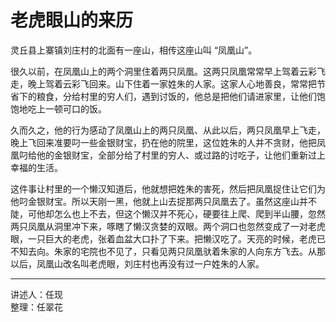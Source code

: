 # 老虎眼山的来历

灵丘县上寨镇刘庄村的北面有一座山，相传这座山叫 “凤凰山”。

很久以前，在凤凰山上的两个洞里住着两只凤凰。这两只凤凰常常早上驾着云彩飞走，晚上驾着云彩飞回来。山下住着一家姓朱的人家。这家人心地善良，常常把节省下的粮食，分给村里的穷人们，遇到讨饭的，他总是把他们请进家里，让他们饱饱地吃上一顿可口的饭。

久而久之，他的行为感动了凤凰山上的两只凤凰、从此以后，两只凤凰早上飞走，晚上飞回来准要叼一些金银财宝，扔在他的院里，这位姓朱的人并不贪财，他把凤凰叼给他的金银财宝，全部分给了村里的穷人、或过路的讨吃子，让他们重新过上幸福的生活。

这件事让村里的一个懒汉知道后，他就想把姓朱的害死，然后把凤凰捉住让它们为他叼金银财宝。所以天刚一黑，他就上山去捉那两只凤凰去了。虽然这座山并不陡，可他却怎么也上不去，但这个懒汉并不死心，硬要往上爬、爬到半山腰，忽然两只凤凰从洞里冲下来，啄瞎了懒汉贪婪的双眼。两个洞口也忽然变成了一对老虎眼，一只巨大的老虎，张着血盆大口扑了下来。把懒汉吃了。天亮的时候，老虎已不知去向。朱家的宅院也不见了，只看见两只凤凰驮着朱家的人向东方飞去。从那以后，凤凰山改名叫老虎眼，刘庄村也再没有过一户姓朱的人家。

---

讲述人：任现  
整理：任翠花
